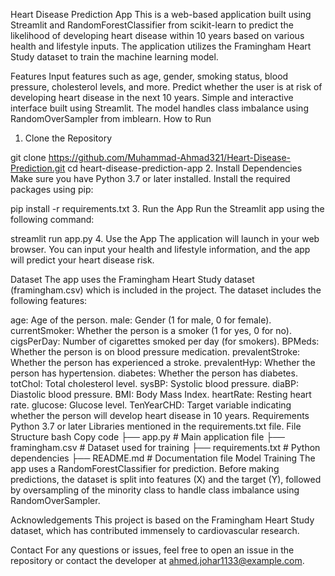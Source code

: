 Heart Disease Prediction App
This is a web-based application built using Streamlit and RandomForestClassifier from scikit-learn to predict the likelihood of developing heart disease within 10 years based on various health and lifestyle inputs. The application utilizes the Framingham Heart Study dataset to train the machine learning model.

Features
Input features such as age, gender, smoking status, blood pressure, cholesterol levels, and more.
Predict whether the user is at risk of developing heart disease in the next 10 years.
Simple and interactive interface built using Streamlit.
The model handles class imbalance using RandomOverSampler from imblearn.
How to Run
1. Clone the Repository

git clone https://github.com/Muhammad-Ahmad321/Heart-Disease-Prediction.git
cd heart-disease-prediction-app
2. Install Dependencies
Make sure you have Python 3.7 or later installed. Install the required packages using pip:


pip install -r requirements.txt
3. Run the App
Run the Streamlit app using the following command:


streamlit run app.py
4. Use the App
The application will launch in your web browser. You can input your health and lifestyle information, and the app will predict your heart disease risk.

Dataset
The app uses the Framingham Heart Study dataset (framingham.csv) which is included in the project. The dataset includes the following features:

age: Age of the person.
male: Gender (1 for male, 0 for female).
currentSmoker: Whether the person is a smoker (1 for yes, 0 for no).
cigsPerDay: Number of cigarettes smoked per day (for smokers).
BPMeds: Whether the person is on blood pressure medication.
prevalentStroke: Whether the person has experienced a stroke.
prevalentHyp: Whether the person has hypertension.
diabetes: Whether the person has diabetes.
totChol: Total cholesterol level.
sysBP: Systolic blood pressure.
diaBP: Diastolic blood pressure.
BMI: Body Mass Index.
heartRate: Resting heart rate.
glucose: Glucose level.
TenYearCHD: Target variable indicating whether the person will develop heart disease in 10 years.
Requirements
Python 3.7 or later
Libraries mentioned in the requirements.txt file.
File Structure
bash
Copy code
├── app.py               # Main application file
├── framingham.csv        # Dataset used for training
├── requirements.txt      # Python dependencies
├── README.md             # Documentation file
Model Training
The app uses a RandomForestClassifier for prediction. Before making predictions, the dataset is split into features (X) and the target (Y), followed by oversampling of the minority class to handle class imbalance using RandomOverSampler.

Acknowledgements
This project is based on the Framingham Heart Study dataset, which has contributed immensely to cardiovascular research.

Contact
For any questions or issues, feel free to open an issue in the repository or contact the developer at ahmed.johar1133@example.com.


